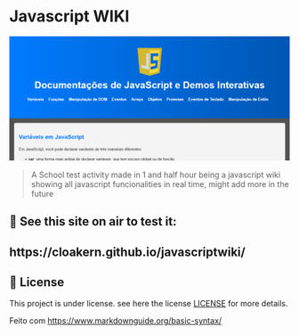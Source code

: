 # Javascript WIKI

<img src="fotosite.png" alt="Foto">

> A School test activity made in 1 and half hour being a javascript wiki showing all javascript funcionalities in real time,
> might add more in the future


<H2>🔭 See this site on air to test it: <H2/>
https://cloakern.github.io/javascriptwiki/


## 📝 License

This project is under license. see here the license [LICENSE](LICENSE.md) for more details.

Feito com https://www.markdownguide.org/basic-syntax/

